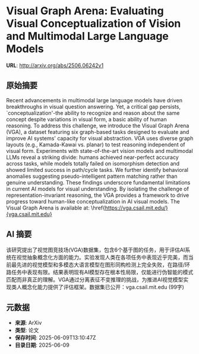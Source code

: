 # Visual Graph Arena: Evaluating Visual Conceptualization of Vision and Multimodal Large Language Models

**URL**: http://arxiv.org/abs/2506.06242v1

## 原始摘要

Recent advancements in multimodal large language models have driven
breakthroughs in visual question answering. Yet, a critical gap persists,
`conceptualization'-the ability to recognize and reason about the same concept
despite variations in visual form, a basic ability of human reasoning. To
address this challenge, we introduce the Visual Graph Arena (VGA), a dataset
featuring six graph-based tasks designed to evaluate and improve AI systems'
capacity for visual abstraction. VGA uses diverse graph layouts (e.g.,
Kamada-Kawai vs. planar) to test reasoning independent of visual form.
Experiments with state-of-the-art vision models and multimodal LLMs reveal a
striking divide: humans achieved near-perfect accuracy across tasks, while
models totally failed on isomorphism detection and showed limited success in
path/cycle tasks. We further identify behavioral anomalies suggesting
pseudo-intelligent pattern matching rather than genuine understanding. These
findings underscore fundamental limitations in current AI models for visual
understanding. By isolating the challenge of representation-invariant
reasoning, the VGA provides a framework to drive progress toward human-like
conceptualization in AI visual models. The Visual Graph Arena is available at:
\href{https://vga.csail.mit.edu/}{vga.csail.mit.edu}


## AI 摘要

该研究提出了视觉图竞技场(VGA)数据集，包含6个基于图的任务，用于评估AI系统在视觉抽象概念化方面的能力。实验发现人类在各项任务中表现近乎完美，而当前最先进的视觉模型和多模态大语言模型在图形同构检测上完全失败，在路径/环路任务中表现有限。结果表明现有AI模型存在根本性局限，仅能进行伪智能的模式匹配而非真正的理解。VGA通过分离表征不变推理的挑战，为推进AI视觉模型实现类人概念化能力提供了评估框架。数据集已公开：vga.csail.mit.edu (99字)

## 元数据

- **来源**: ArXiv
- **类型**: 论文
- **保存时间**: 2025-06-09T13:10:47Z
- **目录日期**: 2025-06-09
